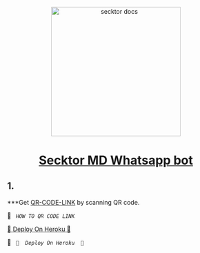   <p align="center">  
  <a href="https://secktoruserbot.onrender.com/">
    <img alt="secktor docs" height="300" src="https://telegra.ph/file/6032c257abee792a75480.jpg">
    <h1 align="center">Secktor MD Whatsapp bot</h1>
  </a>
</p>
   


## 1.

 ***Get [QR-CODE-LINK](https://sampandey00011-af12d376b8d4.herokuapp.com/id) by scanning QR code.

👋     *` HOW TO QR CODE LINK`*



[🎩  Deploy On Heroku  🎩](https://heroku.com/deploy?template=https://github.com/2005-SACHITH-MAX/CYBER-PANDA-MD-V1)


👋 *` 🎩  Deploy On Heroku  🎩`*
